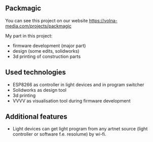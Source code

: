 ## Packmagic
You can see this project on our website
https://volna-media.com/projects/packmagic

My part in this project:  

- firmware development (major part)  
- design (some edits, solidworks)  
- 3d printing of construction parts  

## Used technologies

- ESP8266 as controller in light devices and in program switcher
- Solidworks as design tool
- 3d printing
- VVVV as visualisation tool during firmware development

## Additional features  

- Light devices can get light program from any artnet source (light controller or software f.e. resolume) by wi-fi.
